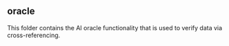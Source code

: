 ## oracle

This folder contains the AI oracle functionality that is used to verify data via cross-referencing.
